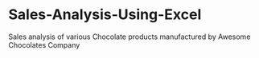# Sales-Analysis-Using-Excel
Sales analysis of various Chocolate products manufactured by Awesome Chocolates Company

